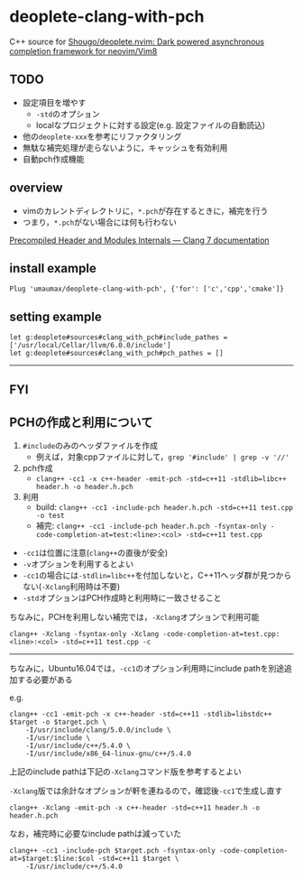 # deoplete-clang-with-pch

C++ source for [Shougo/deoplete\.nvim: Dark powered asynchronous completion framework for neovim/Vim8]( https://github.com/Shougo/deoplete.nvim )

## TODO
* 設定項目を増やす
	* `-std`のオプション
	* localなプロジェクトに対する設定(e.g. 設定ファイルの自動読込)
* 他の`deoplete-xxx`を参考にリファクタリング
* 無駄な補完処理が走らないように，キャッシュを有効利用
* 自動pch作成機能

## overview
* vimのカレントディレクトリに，`*.pch`が存在するときに，補完を行う
* つまり，`*.pch`がない場合には何も行わない

[Precompiled Header and Modules Internals — Clang 7 documentation]( https://clang.llvm.org/docs/PCHInternals.html )

## install example
```
Plug 'umaumax/deoplete-clang-with-pch', {'for': ['c','cpp','cmake']}
```

## setting example
```
let g:deoplete#sources#clang_with_pch#include_pathes = ['/usr/local/Cellar/llvm/6.0.0/include']
let g:deoplete#sources#clang_with_pch#pch_pathes = []
```

----

## FYI
## PCHの作成と利用について
1. `#include`のみのヘッダファイルを作成
	* 例えば，対象cppファイルに対して，`grep '#include' | grep -v '//'`
1. pch作成
	* ```clang++ -cc1 -x c++-header -emit-pch -std=c++11 -stdlib=libc++ header.h -o header.h.pch```
1. 利用
	* build: ```clang++ -cc1 -include-pch header.h.pch -std=c++11 test.cpp -o test```
	* 補完: ```clang++ -cc1 -include-pch header.h.pch -fsyntax-only -code-completion-at=test:<line>:<col> -std=c++11 test.cpp```

* `-cc1`は位置に注意(`clang++`の直後が安全)
* `-v`オプションを利用するとよい
* `-cc1`の場合には`-stdlin=libc++`を付加しないと，C++11ヘッダ群が見つからない(`-Xclang`利用時は不要)
* `-std`オプションはPCH作成時と利用時に一致させること

ちなみに，PCHを利用しない補完では，`-Xclang`オプションで利用可能
```
clang++ -Xclang -fsyntax-only -Xclang -code-completion-at=test.cpp:<line>:<col> -std=c++11 test.cpp -c
```

----

ちなみに，Ubuntu16.04では，`-cc1`のオプション利用時にinclude pathを別途追加する必要がある

e.g.
```
clang++ -cc1 -emit-pch -x c++-header -std=c++11 -stdlib=libstdc++ $target -o $target.pch \
	-I/usr/include/clang/5.0.0/include \
	-I/usr/include \
	-I/usr/include/c++/5.4.0 \
	-I/usr/include/x86_64-linux-gnu/c++/5.4.0
```

上記のinclude pathは下記の`-Xclang`コマンド版を参考するとよい

`-Xclang`版では余計なオプションが軒を連ねるので，確認後`-cc1`で生成し直す

```
clang++ -Xclang -emit-pch -x c++-header -std=c++11 header.h -o header.h.pch
```

なお，補完時に必要なinclude pathは減っていた

```
clang++ -cc1 -include-pch $target.pch -fsyntax-only -code-completion-at=$target:$line:$col -std=c++11 $target \
	-I/usr/include/c++/5.4.0
```

